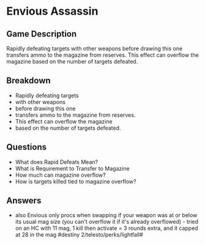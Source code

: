 # Envious Assassin
## Game Description
Rapidly defeating targets with other weapons before drawing this one transfers ammo to the magazine from reserves. This effect can overflow the magazine based on the number of targets defeated.
## Breakdown
* Rapidly defeating targets 
* with other weapons 
* before drawing this one 
* transfers ammo to the magazine from reserves. 
* This effect can overflow the magazine 
* based on the number of targets defeated.
## Questions
* What does Rapid Defeats Mean?
* What is Requirement to Transfer to Magazine
* How much can magazine overflow?
* How is targets killed tied to magazine overflow?
## Answers
* also Envious only procs when swapping if your weapon was at or below its usual mag size (you can't overflow it if it's already overflowed) - tried on an HC with 11 mag, 1 kill then activate = 3 rounds extra, and it capped at 28 in the mag
#destiny 2/telesto/perks/lightfall#